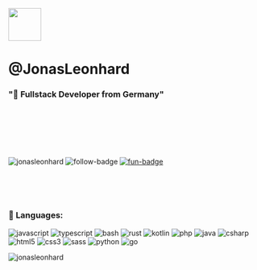 <p algin="left">
    <img align="center" src="https://media.giphy.com/media/xUOrw01a1gy7BUwq40/giphy.gif" width="65px">
    <h1 align="left">@JonasLeonhard</h1>
    <h3 align="left">"🐲 Fullstack Developer from Germany"</h3>
</p>

<br>
<br>
<br>
<br>
<br>

<p align="left"> 
  <img src="https://komarev.com/ghpvc/?username=jonasleonhard&label=Profile%20views&color=0e75b6&style=flat" alt="jonasleonhard" /> 
  <img src="https://img.shields.io/github/followers/JonasLeonhard?label=follow&style=social)](https://github.com/JonasLeonhard" alt="follow-badge" />
  <a href="https://jonasleonhard.de/" target="_blank"><img src="https://img.shields.io/badge/Visit-Jonasleonhard.de-green" alt="fun-badge" /></a>
</p>


<br>
<br>
<br>

<h3 align="left">
  💾 Languages:
</h3>
<p>
      <img src="https://shields.io/badge/-javascript-gray?style=flat-square&logo=javascript" alt="javascript" /> 
      <img src="https://shields.io/badge/-typescript-gray?style=flat-square&logo=typescript" alt="typescript"/> 
      <img src="https://shields.io/badge/-bash-gray?style=flat-square&logo=gnu-bash" alt="bash"/> 
      <img src="https://shields.io/badge/-rust-gray?style=flat-square&logo=rust" alt="rust" /> 
      <img src="https://shields.io/badge/-kotlin-inactive?style=flat-square&logo=kotlin" alt="kotlin"/> 
      <img src="https://shields.io/badge/-php-gray?style=flat-square&logo=php" alt="php" /> 
      <img src="https://shields.io/badge/-java-inactive?style=flat-square&logo=spring" alt="java" /> 
      <img src="https://shields.io/badge/-c%20sharp-inactive?style=flat-square&logo=c-sharp" alt="csharp"/> 
      <img src="https://shields.io/badge/-html5-gray?style=flat-square&logo=html5" alt="html5" /> 
      <img src="https://shields.io/badge/-css3-gray?style=flat-square&logo=css3" alt="css3" /> 
      <img src="https://shields.io/badge/-sass-gray?style=flat-square&logo=sass" alt="sass"/> 
      <img src="https://shields.io/badge/-python-inactive?style=flat-square&logo=python" alt="python"/> 
      <img src="https://shields.io/badge/-go-gray?style=flat-square&logo=go" alt="go"/> 
</p>

<p>
  <img align="center" src="https://github-readme-streak-stats.herokuapp.com/?user=jonasleonhard&" alt="jonasleonhard" />
</p>
